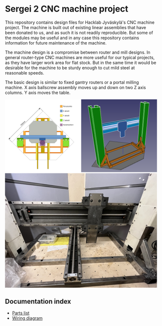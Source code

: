 Sergei 2 CNC machine project
============================

This repository contains design files for Hacklab Jyväskylä's CNC machine project.
The machine is built out of existing linear assemblies that have been donated to us, and as such it is not readily reproducible. But some of the modules may be useful and in any case this repository contains information for future maintenance of the machine.

The machine design is a compromise between router and mill designs.
In general router-type CNC machines are more useful for our typical projects, as they have larger work area for flat stock.
But in the same time it would be desirable for the machine to be sturdy enough to cut mild steel at reasonable speeds.

The basic design is similar to fixed gantry routers or a portal milling machine.
X axis ballscrew assembly moves up and down on two Z axis columns.
Y axis moves the table.

![](notes/general_plan_2021_10.png)
![](photos/build_2021_11.jpg)


Documentation index
-------------------

* [Parts list](PARTS.md)
* [Wiring diagram](electronics/wiring/images/sergei2-wiring.pdf)
